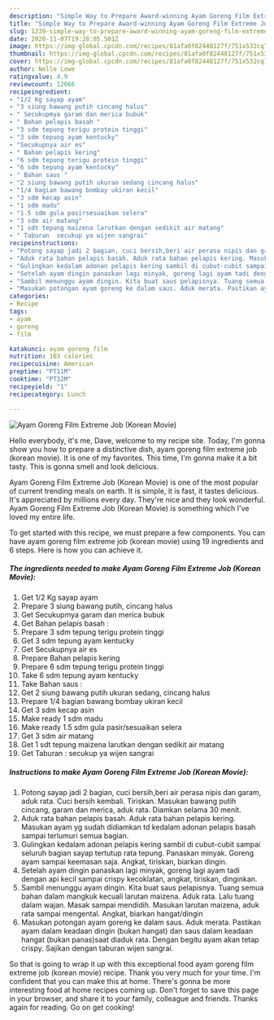 ```yaml
---
description: "Simple Way to Prepare Award-winning Ayam Goreng Film Extreme Job (Korean Movie)"
title: "Simple Way to Prepare Award-winning Ayam Goreng Film Extreme Job (Korean Movie)"
slug: 1239-simple-way-to-prepare-award-winning-ayam-goreng-film-extreme-job-korean-movie
date: 2020-11-07T19:28:05.501Z
image: https://img-global.cpcdn.com/recipes/81afa0f82448127f/751x532cq70/ayam-goreng-film-extreme-job-korean-movie-foto-resep-utama.jpg
thumbnail: https://img-global.cpcdn.com/recipes/81afa0f82448127f/751x532cq70/ayam-goreng-film-extreme-job-korean-movie-foto-resep-utama.jpg
cover: https://img-global.cpcdn.com/recipes/81afa0f82448127f/751x532cq70/ayam-goreng-film-extreme-job-korean-movie-foto-resep-utama.jpg
author: Nelle Lowe
ratingvalue: 4.9
reviewcount: 12666
recipeingredient:
- "1/2 Kg sayap ayam"
- "3 siung bawang putih cincang halus"
- " Secukupmya garam dan merica bubuk"
- " Bahan pelapis basah "
- "3 sdm tepung terigu protein tinggi"
- "3 sdm tepung ayam kentucky"
- "Secukupnya air es"
- " Bahan pelapis kering"
- "6 sdm tepung terigu protein tinggi"
- "6 sdm tepung ayam kentucky"
- " Bahan saus "
- "2 siung bawang putih ukuran sedang cincang halus"
- "1/4 bagian bawang bombay ukiran kecil"
- "3 sdm kecap asin"
- "1 sdm madu"
- "1.5 sdm gula pasirsesuaikan selera"
- "3 sdm air matang"
- "1 sdt tepung maizena larutkan dengan sedikit air matang"
- " Taburan  secukup ya wijen sangrai"
recipeinstructions:
- "Potong sayap jadi 2 bagian, cuci bersih,beri air perasa nipis dan garam, aduk rata. Cuci bersih kembali. Tiriskan. Masukan bawang putih cincang, garam dan merica, aduk rata. Diamkan selama 30 menit."
- "Aduk rata bahan pelapis basah. Aduk rata bahan pelapis kering. Masukan ayam yg sudah didiamkan td kedalam adonan pelapis basah sampai terlumuri semua bagian."
- "Gulingkan kedalam adonan pelapis kering sambil di cubut-cubit sampai seluruh bagian sayap tertutup rata tepung. Panaskan minyak. Goreng ayam sampai keemasan saja. Angkat, tiriskan, biarkan dingin."
- "Setelah ayam dingin panaskan lagi minyak, goreng lagi ayam tadi dengan api kecil sampai crispy kecoklatan, angkat, tiriskan, dinginkan."
- "Sambil menunggu ayam dingin. Kita buat saus pelapisnya. Tuang semua bahan dalam mangkuk kecuali larutan maizena. Aduk rata. Lalu tuang dalam wajan. Masak sampai mendidih. Masukan larutan maizena, aduk rata sampai mengental. Angkat, biarkan hangat/dingin"
- "Masukan potongan ayam goreng ke dalam saus. Aduk merata. Pastikan ayam dalam keadaan dingin (bukan hangat) dan saus dalam keadaan hangat (bukan panas)saat diaduk rata. Dengan begitu ayam akan tetap crispy. Sajikan dengan taburan wijen sangrai."
categories:
- Recipe
tags:
- ayam
- goreng
- film

katakunci: ayam goreng film 
nutrition: 103 calories
recipecuisine: American
preptime: "PT11M"
cooktime: "PT32M"
recipeyield: "1"
recipecategory: Lunch

---
```



![Ayam Goreng Film Extreme Job (Korean Movie)](https://img-global.cpcdn.com/recipes/81afa0f82448127f/751x532cq70/ayam-goreng-film-extreme-job-korean-movie-foto-resep-utama.jpg)

Hello everybody, it's me, Dave, welcome to my recipe site. Today, I'm gonna show you how to prepare a distinctive dish, ayam goreng film extreme job (korean movie). It is one of my favorites. This time, I'm gonna make it a bit tasty. This is gonna smell and look delicious.

Ayam Goreng Film Extreme Job (Korean Movie) is one of the most popular of current trending meals on earth. It is simple, it is fast, it tastes delicious. It's appreciated by millions every day. They're nice and they look wonderful. Ayam Goreng Film Extreme Job (Korean Movie) is something which I've loved my entire life.




To get started with this recipe, we must prepare a few components. You can have ayam goreng film extreme job (korean movie) using 19 ingredients and 6 steps. Here is how you can achieve it.

<!--inarticleads1-->

##### The ingredients needed to make Ayam Goreng Film Extreme Job (Korean Movie):

1. Get 1/2 Kg sayap ayam
1. Prepare 3 siung bawang putih, cincang halus
1. Get  Secukupmya garam dan merica bubuk
1. Get  Bahan pelapis basah :
1. Prepare 3 sdm tepung terigu protein tinggi
1. Get 3 sdm tepung ayam kentucky
1. Get Secukupnya air es
1. Prepare  Bahan pelapis kering
1. Prepare 6 sdm tepung terigu protein tinggi
1. Take 6 sdm tepung ayam kentucky
1. Take  Bahan saus :
1. Get 2 siung bawang putih ukuran sedang, cincang halus
1. Prepare 1/4 bagian bawang bombay ukiran kecil
1. Get 3 sdm kecap asin
1. Make ready 1 sdm madu
1. Make ready 1.5 sdm gula pasir/sesuaikan selera
1. Get 3 sdm air matang
1. Get 1 sdt tepung maizena larutkan dengan sedikit air matang
1. Get  Taburan : secukup ya wijen sangrai




<!--inarticleads2-->

##### Instructions to make Ayam Goreng Film Extreme Job (Korean Movie):

1. Potong sayap jadi 2 bagian, cuci bersih,beri air perasa nipis dan garam, aduk rata. Cuci bersih kembali. Tiriskan. Masukan bawang putih cincang, garam dan merica, aduk rata. Diamkan selama 30 menit.
1. Aduk rata bahan pelapis basah. Aduk rata bahan pelapis kering. Masukan ayam yg sudah didiamkan td kedalam adonan pelapis basah sampai terlumuri semua bagian.
1. Gulingkan kedalam adonan pelapis kering sambil di cubut-cubit sampai seluruh bagian sayap tertutup rata tepung. Panaskan minyak. Goreng ayam sampai keemasan saja. Angkat, tiriskan, biarkan dingin.
1. Setelah ayam dingin panaskan lagi minyak, goreng lagi ayam tadi dengan api kecil sampai crispy kecoklatan, angkat, tiriskan, dinginkan.
1. Sambil menunggu ayam dingin. Kita buat saus pelapisnya. Tuang semua bahan dalam mangkuk kecuali larutan maizena. Aduk rata. Lalu tuang dalam wajan. Masak sampai mendidih. Masukan larutan maizena, aduk rata sampai mengental. Angkat, biarkan hangat/dingin
1. Masukan potongan ayam goreng ke dalam saus. Aduk merata. Pastikan ayam dalam keadaan dingin (bukan hangat) dan saus dalam keadaan hangat (bukan panas)saat diaduk rata. Dengan begitu ayam akan tetap crispy. Sajikan dengan taburan wijen sangrai.




So that is going to wrap it up with this exceptional food ayam goreng film extreme job (korean movie) recipe. Thank you very much for your time. I'm confident that you can make this at home. There's gonna be more interesting food at home recipes coming up. Don't forget to save this page in your browser, and share it to your family, colleague and friends. Thanks again for reading. Go on get cooking!
